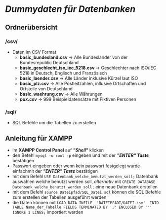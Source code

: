 # ***Dummydaten für Datenbanken***

## Ordnerübersicht

### /csv/
 * Daten im CSV Format
    * **basic_bundesland.csv** -> Alle Bundesländer von der Bundesrepublic Deutschland
    * **basic_geschlecht_iso_iec_5218.csv** -> Geschlechter nach ISO/IEC 5218 in Deutsch, Englisch und Französisch
    * **basic_laender.csv** -> Alle Länder inklusive Kürzel laut ISO
    * **basic_plz.csv** -> Alle Postleitzahlen, inllusive Ortschaften und Ortsteile von Deutschland
    * **basic_waehrung.csv** -> Alle Währungen
    * ***pax.csv*** -> 999 Beispieldatensätze mit Fiktiven Personen

### /sql/
 * SQL Befehle um die Tabellen zu erstellen


## Anleitung für XAMPP

- im **XAMPP Control Panel** auf ***"Shell"*** klicken
- den Befehl `mysql -u root -p` eingeben und mit der ***"ENTER" Taste*** bestätigen
- Passwort eingeben oder wenn kein passwort festgelegt wurde einfachmit der ***"ENTER" Taste*** bestätigen
- mit dem Befehl `USE Datenbank_welche_benutzt_werden_soll;` Datenbank auswählen welche benutzt werden soll, *alternativ* mit `CREATE DATABASE Datenbank_welche_benutzt_werden_soll;` eine neue Datenbank erstellen
- mit dem Befehl `source Dateipfad/SQL_Datei.sql` können die SQL Befehle zum erstellen der Tabellen ausgeführt werden
- die Daten können mit `LOAD DATA INFILE  'DATEIPFADT/DATEI.csv'  INTO TABLE Name_der_Tabelle FIELDS TERMINATED BY ';' ENCLOSED BY '"' IGNORE 1 LINES;` importiert werden




